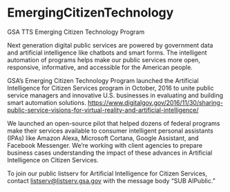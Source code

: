 # EmergingCitizenTechnology
GSA TTS Emerging Citizen Technology Program

Next generation digital public services are powered by government data and artificial intelligence like chatbots and smart forms. The intelligent automation of programs helps make our public services more open, responsive, informative, and accessible for the American people.

GSA’s Emerging Citizen Technology Program launched the Artificial Intelligence for Citizen Services program in October, 2016 to unite public service managers and innovative U.S. businesses in evaluating and building smart automation solutions. https://www.digitalgov.gov/2016/11/30/sharing-public-service-visions-for-virtual-reality-and-artificial-intelligence/ 

We launched an open-source pilot that helped dozens of federal programs make their services available to consumer intelligent personal assistants (IPAs) like Amazon Alexa, Microsoft Cortana, Google Assistant, and Facebook Messenger. We’re working with client agencies to prepare business cases understanding the impact of these advances in Artificial Intelligence on Citizen Services.

To join our public listserv for Artificial Intelligence for Citizen Services, contact listserv@listserv.gsa.gov with the message body “SUB AIPublic.”

